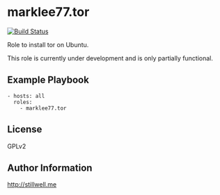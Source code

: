 marklee77.tor
============

[![Build Status](https://travis-ci.org/marklee77/ansible-role-tor.svg?branch=master)](https://travis-ci.org/marklee77/ansible-role-tor)

Role to install tor on Ubuntu.

This role is currently under development and is only partially functional.

Example Playbook
-------------------------

    - hosts: all
      roles:
        - marklee77.tor

License
-------

GPLv2

Author Information
------------------

http://stillwell.me
